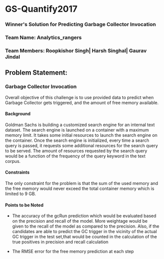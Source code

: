 # GS-Quantify2017
### Winner's Solution for Predicting Garbage Collector Invocation

### Team Name: Analytics_rangers

### Team Members: Roopkishor Singh| Harsh Singhal| Gaurav Jindal

## Problem Statement:

### Garbage Collector Invocation 

Overall objective of this challenge is to use provided data to predict when Garbage Collector gets triggered,
and the amount of free memory available.

#### Background

Goldman Sachs is building a customized search engine for an internal text dataset. The search engine is launched
on a container with a maximum memory limit. It takes some initial resources to launch the search engine on the container.
Once the search engine is initialized, every time a search query is passed, it requests some additional resources 
for the search query to be served. The amount of resources requested by the search query would be a function of the
frequency of the query keyword in the text corpus.

#### Constraints

The only constraint for the problem is that the sum of the used memory and the free memory would never exceed the 
total container memory which is limited to 9 GB.

#### Points to be Noted

- The accuracy of the gcRun prediction which would be evaluated based on the precision and recall of the model.
More weightage would be given to the recall of the model as compared to the precision. Also, if the candidates
are able to predict the GC trigger in the vicinity of the actual GC trigger in the test set,that would be counted 
in the calculation of the true positives in precision and recall calculation

- The RMSE error for the free memory prediction at each step



